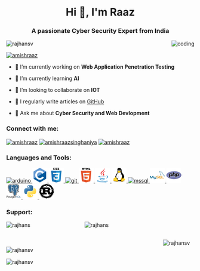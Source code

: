 <!DOCTYPE html>
<html>
<h1 align="center">Hi 👋, I'm Raaz</h1>
<h3 align="center">A passionate Cyber Security Expert from India</h3>

<img align="right" alt="coding" width="auto" height="auto" src="https://media1.giphy.com/media/v1.Y2lkPTc5MGI3NjExajNuZDl0MW00dndhNXFrYXI2eDU1MmxvN2d6M2M0NTF0cGVja2RmbyZlcD12MV9pbnRlcm5hbF9naWZfYnlfaWQmY3Q9Zw/RDZo7znAdn2u7sAcWH/giphy.webp">

<p align="left"> <img src="https://komarev.com/ghpvc/?username=rajhansv&label=Profile%20views&color=0e75b6&style=flat" alt="rajhansv" /> </p>


<p align="left"> <a href="https://twitter.com/amishraaz" target="blank"><img src="https://img.shields.io/twitter/follow/amishraaz?logo=twitter&style=for-the-badge" alt="amishraaz" /></a> </p>

- 🔭 I’m currently working on **Web Application Penetration Testing**

- 🌱 I’m currently learning **AI**

- 👯 I’m looking to collaborate on **IOT**

- 📝 I regularly write articles on [GitHub](GitHub)

- 💬 Ask me about **Cyber Security and Web Devlopment**

<h3 align="left">Connect with me:</h3>
<p align="left">
<a href="https://twitter.com/amishraaz" target="blank"><img align="center" src="https://raw.githubusercontent.com/rahuldkjain/github-profile-readme-generator/master/src/images/icons/Social/twitter.svg" alt="amishraaz" height="30" width="40" /></a>
<a href="https://fb.com/amishraazsinghaniya" target="blank"><img align="center" src="https://raw.githubusercontent.com/rahuldkjain/github-profile-readme-generator/master/src/images/icons/Social/facebook.svg" alt="amishraazsinghaniya" height="30" width="40" /></a>
<a href="https://instagram.com/amishraaz" target="blank"><img align="center" src="https://raw.githubusercontent.com/rahuldkjain/github-profile-readme-generator/master/src/images/icons/Social/instagram.svg" alt="amishraaz" height="30" width="40" /></a>
</p>

<h3 align="left">Languages and Tools:</h3>
<p align="left"> <a href="https://www.arduino.cc/" target="_blank" rel="noreferrer"> <img src="https://cdn.worldvectorlogo.com/logos/arduino-1.svg" alt="arduino" width="40" height="40"/> </a> <a href="https://www.cprogramming.com/" target="_blank" rel="noreferrer"> <img src="https://raw.githubusercontent.com/devicons/devicon/master/icons/c/c-original.svg" alt="c" width="40" height="40"/> </a> <a href="https://www.w3schools.com/css/" target="_blank" rel="noreferrer"> <img src="https://raw.githubusercontent.com/devicons/devicon/master/icons/css3/css3-original-wordmark.svg" alt="css3" width="40" height="40"/> </a> <a href="https://git-scm.com/" target="_blank" rel="noreferrer"> <img src="https://www.vectorlogo.zone/logos/git-scm/git-scm-icon.svg" alt="git" width="40" height="40"/> </a> <a href="https://www.w3.org/html/" target="_blank" rel="noreferrer"> <img src="https://raw.githubusercontent.com/devicons/devicon/master/icons/html5/html5-original-wordmark.svg" alt="html5" width="40" height="40"/> </a> <a href="https://www.java.com" target="_blank" rel="noreferrer"> <img src="https://raw.githubusercontent.com/devicons/devicon/master/icons/java/java-original.svg" alt="java" width="40" height="40"/> </a> <a href="https://www.linux.org/" target="_blank" rel="noreferrer"> <img src="https://raw.githubusercontent.com/devicons/devicon/master/icons/linux/linux-original.svg" alt="linux" width="40" height="40"/> </a> <a href="https://www.microsoft.com/en-us/sql-server" target="_blank" rel="noreferrer"> <img src="https://www.svgrepo.com/show/303229/microsoft-sql-server-logo.svg" alt="mssql" width="40" height="40"/> </a> <a href="https://www.mysql.com/" target="_blank" rel="noreferrer"> <img src="https://raw.githubusercontent.com/devicons/devicon/master/icons/mysql/mysql-original-wordmark.svg" alt="mysql" width="40" height="40"/> </a> <a href="https://www.php.net" target="_blank" rel="noreferrer"> <img src="https://raw.githubusercontent.com/devicons/devicon/master/icons/php/php-original.svg" alt="php" width="40" height="40"/> </a> <a href="https://www.postgresql.org" target="_blank" rel="noreferrer"> <img src="https://raw.githubusercontent.com/devicons/devicon/master/icons/postgresql/postgresql-original-wordmark.svg" alt="postgresql" width="40" height="40"/> </a> <a href="https://www.python.org" target="_blank" rel="noreferrer"> <img src="https://raw.githubusercontent.com/devicons/devicon/master/icons/python/python-original.svg" alt="python" width="40" height="40"/> </a> <a href="https://www.rust-lang.org" target="_blank" rel="noreferrer"> <img src="https://raw.githubusercontent.com/devicons/devicon/master/icons/rust/rust-plain.svg" alt="rust" width="40" height="40"/> </a> </p>

<h3 align="left">Support:</h3>
</html>
<p><a href="https://www.buymeacoffee.com/rajhans"> <img align="left" src="https://cdn.buymeacoffee.com/buttons/v2/default-yellow.png" height="50" width="210" alt="rajhans" /></a><a href="https://ko-fi.com/rajhans"> <img align="left" src="https://cdn.ko-fi.com/cdn/kofi3.png?v=3" height="50" width="210" alt="rajhans" /></a></p><br><br>

<p><img align="left" src="https://github-readme-stats.vercel.app/api/top-langs?username=rajhansv&show_icons=true&locale=en&layout=compact" alt="rajhansv" /></p>

<p>&nbsp;<img align="center" src="https://github-readme-stats.vercel.app/api?username=rajhansv&show_icons=true&locale=en" alt="rajhansv" /></p>

<p><img align="center" src="https://github-readme-streak-stats.herokuapp.com/?user=rajhansv&" alt="rajhansv" /></p>
</html>
